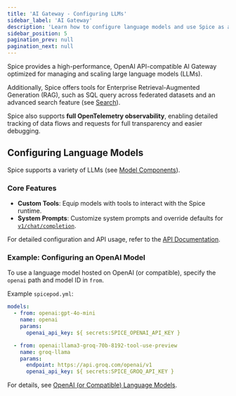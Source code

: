 ```yaml
---
title: 'AI Gateway - Configuring LLMs'
sidebar_label: 'AI Gateway'
description: 'Learn how to configure language models and use Spice as an AI Gateway.'
sidebar_position: 5
pagination_prev: null
pagination_next: null
---
```


Spice provides a high-performance, OpenAI API-compatible AI Gateway optimized for managing and scaling large language models (LLMs).

Additionally, Spice offers tools for Enterprise Retrieval-Augmented Generation (RAG), such as SQL query across federated datasets and an advanced search feature (see [Search](/features/search)).

Spice also supports **full OpenTelemetry observability**, enabling detailed tracking of data flows and requests for full transparency and easier debugging.

## Configuring Language Models

Spice supports a variety of LLMs (see [Model Components](/components/models/index.md)).

### Core Features

- **Custom Tools**: Equip models with tools to interact with the Spice runtime.
- **System Prompts**: Customize system prompts and override defaults for [`v1/chat/completion`](/api/http/chat-completions.md).

For detailed configuration and API usage, refer to the [API Documentation](/api).

### Example: Configuring an OpenAI Model

To use a language model hosted on OpenAI (or compatible), specify the `openai` path and model ID in `from`.

Example `spicepod.yml`:

```yaml
models:
  - from: openai:gpt-4o-mini
    name: openai
    params:
      openai_api_key: ${ secrets:SPICE_OPENAI_API_KEY }

  - from: openai:llama3-groq-70b-8192-tool-use-preview
    name: groq-llama
    params:
      endpoint: https://api.groq.com/openai/v1
      openai_api_key: ${ secrets:SPICE_GROQ_API_KEY }
```

For details, see [OpenAI (or Compatible) Language Models](/components/models/openai.md).
